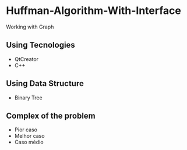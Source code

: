# Huffman-Algorithm-With-Interface
Working with Graph 

## Using Tecnologies

- QtCreator
- C++

## Using Data Structure 

- Binary Tree


## Complex of the problem 

- Pior caso
- Melhor caso
- Caso médio
  
